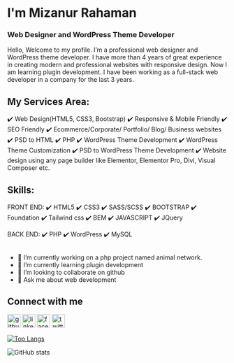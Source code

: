 # I'm Mizanur Rahaman
### Web Designer and WordPress Theme Developer

Hello, Welcome to my profile. I’m a professional web designer and WordPress theme developer. I have more than 4 years of great experience in creating modern and professional websites with responsive design. Now I am learning plugin development. I have been working as a full-stack web developer in a company for the last 3 years.

## My Services Area:
✔️ Web Design(HTML5, CSS3, Bootstrap)
✔️ Responsive & Mobile Friendly
✔️ SEO Friendly
✔️ Ecommerce/Corporate/ Portfolio/ Blog/ Business websites
✔️ PSD to HTML
✔️ PHP
✔️ WordPress Theme Development
✔️ WordPress Theme Customization
✔️ PSD to WordPress Theme Development
✔️ Website design using any page builder like Elementor, Elementor Pro, Divi, Visual Composer etc.

## Skills:
FRONT END:
✔️ HTML5 
✔️ CSS3 
✔️ SASS/SCSS
✔️ BOOTSTRAP 
✔️ Foundation
✔️ Tailwind css
✔️ BEM 
✔️ JAVASCRIPT 
✔️ JQuery 

BACK END:
✔️ PHP
✔️ WordPress
✔️ MySQL

## 
- 🔭 I’m currently working on a php project named animal network. 
- 🌱 I’m currently learning plugin development 
- 👯 I’m looking to collaborate on github 
- 💬 Ask me about web development 

## Connect with me
[<img src='https://cdn.jsdelivr.net/npm/simple-icons@3.0.1/icons/github.svg' alt='github' height='30'>](https://github.com/sinhamizan)  [<img src='https://cdn.jsdelivr.net/npm/simple-icons@3.0.1/icons/linkedin.svg' alt='linkedin' height='30'>](https://www.linkedin.com/in/mizanur-rahaman-sinha/)  [<img src='https://cdn.jsdelivr.net/npm/simple-icons@3.0.1/icons/facebook.svg' alt='facebook' height='30'>](https://www.facebook.com/mizanurrahamansinhaa)  [<img src='https://cdn.jsdelivr.net/npm/simple-icons@3.0.1/icons/twitter.svg' alt='twitter' height='30'>](https://twitter.com/dev_mizan)  

[![Top Langs](https://github-readme-stats.vercel.app/api/top-langs/?username=sinhamizan)](https://github.com/anuraghazra/github-readme-stats)

![GitHub stats](https://github-readme-stats.vercel.app/api?username=sinhamizan&show_icons=true)  
